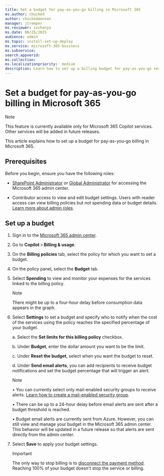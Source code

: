 ```yaml
---
title: Set a budget for pay-as-you-go billing in Microsoft 365
ms.author: chucked
author: chuckedmonson
manager: jtremper
ms.reviewer: ivchenya
ms.date: 06/25/2025
audience: admin
ms.topic: install-set-up-deploy
ms.service: microsoft-365-business
ms.subservice:
search.appverid: 
ms.collection: 
ms.localizationpriority:  medium
description: Learn how to set up a billing budget for pay-as-you-go services in Microsoft 365.
---
```


# Set a budget for pay-as-you-go billing in Microsoft 365

> [!NOTE]
> This feature is currently available only for Microsoft 365 Copilot services. Other services will be added in future releases.

This article explains how to set up a budget for pay-as-you-go billing in Microsoft 365.

## Prerequisites

Before you begin, ensure you have the following roles:

- [SharePoint Administrator](/entra/identity/role-based-access-control/permissions-reference#sharepoint-administrator) or [Global Administrator](/entra/identity/role-based-access-control/permissions-reference#global-administrator) for accessing the Microsoft 365 admin center.

- Contributor access to view and edit budget settings. Users with reader access can view billing policies but not spending data or budget details. [Learn more about admin roles](/microsoft-365/admin/add-users/about-admin-roles).

## Set up a budget

1. Sign in to the [Microsoft 365 admin center](https://admin.microsoft.com/Adminportal/Home).

2. Go to **Copilot** > **Billing & usage**.

3. On the **Billing policies** tab, select the policy for which you want to set a budget.

4. On the policy panel, select the **Budget** tab.

5. Select **Spending** to view and monitor your expenses for the services linked to the billing policy.

    > [!NOTE]
    > There might be up to a four-hour delay before consumption data appears in the graph.

6. Select **Settings** to set a budget and specify who to notify when the cost of the services using the policy reaches the specified percentage of your budget.

    a. Select the **Set limits for this billing policy** checkbox.

    b. Under **Budget**, enter the dollar amount you want to be the limit.

    c. Under **Reset the budget**, select when you want the budget to reset.

    d. Under **Send email alerts**, you can add recipients to receive budget notifications and set the budget percentage that will trigger an alert.

    > [!NOTE]
    > • You can currently select only mail-enabled security groups to receive alerts. [Learn how to create a mail-enabled security group](/exchange/recipients-in-exchange-online/manage-mail-enabled-security-groups).
    > 
    > • There can be up to a 24-hour delay before email alerts are sent after a budget threshold is reached.
    > 
    > • Budget email alerts are currently sent from Azure. However, you can still view and manage your budget in the Microsoft 365 admin center. This behavior will be updated in a future release so that alerts are sent directly from the admin center.

<!---

    > [!NOTE]
    > You can currently select only mail-enabled security groups to receive alerts. [Learn how to create a mail-enabled security group](/exchange/recipients-in-exchange-online/manage-mail-enabled-security-groups).

    > [!NOTE]
    > There can be up to a 24-hour delay before email alerts are sent after a budget threshold is reached.

    > [!NOTE]
    > Budget email alerts are currently sent from Azure. However, you can still view and manage your budget in the Microsoft admin center. This behavior will be updated in a future release so that alerts are sent directly from the admin center.
--->

7. Select **Save** to apply your budget settings.

    > [!IMPORTANT]
    > The only way to stop billing is to [disconnect the payment method](pay-as-you-go-setup-copilot#disconnect-pay-as-you-go-billing). Reaching 100% of your budget doesn't stop the service or billing.
